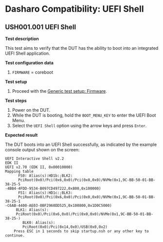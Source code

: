 # Dasharo Compatibility: UEFI Shell

## USH001.001 UEFI Shell

**Test description**

This test aims to verify that the DUT has the ability to boot into an integrated
UEFI Shell application.

**Test configuration data**

1. `FIRMWARE` = coreboot

**Test setup**

1. Proceed with the
   [Generic test setup: Firmware](../../generic-test-setup#firmware).

**Test steps**

1. Power on the DUT.
1. While the DUT is booting, hold the `BOOT_MENU_KEY` to enter the UEFI Boot
    Menu.
1. Select the `UEFI Shell` option using the arrow keys and press `Enter`.

**Expected result**

The DUT boots into an UEFI Shell successfully, as indicated by the example
console output shown on the screen:

```text
UEFI Interactive Shell v2.2
EDK II
UEFI v2.70 (EDK II, 0x00010000)
Mapping table
      FS0: Alias(s):HD1b:;BLK2:
      PciRoot(0x0)/Pci(0x6,0x0)/Pci(0x0,0x0)/NVMe(0x1,9C-BB-50-01-BB-38-25-5
-4BB4-4FDD-9534-B097CD497222,0x800,0x100000)
      FS1: Alias(s):HD1c:;BLK3:
      PciRoot(0x0)/Pci(0x6,0x0)/Pci(0x0,0x0)/NVMe(0x1,9C-BB-50-01-BB-38-25-1
-C6AB-4400-AE03-0BF2960DD525,0x100800,0x1D0C5000)
     BLK1: Alias(s):
     PciRoot(0x0)/Pci(0x6,0x0)/Pci(0x0,0x0)/NVMe(0x1,9C-BB-50-01-BB-38-25-)
        BLK0: Alias(s):
        PciRoot(0x0)/Pci(0x14,0x0)/USB(0x0,0x2)
    Press ESC in 1 seconds to skip startup.nsh or any other key to continue.
```
